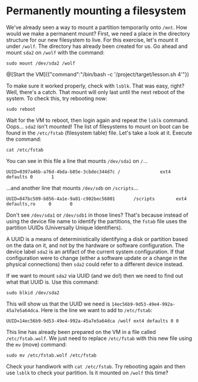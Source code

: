 # Permanently mounting a filesystem
We've already seen a way to mount a partition temporarily onto `/mnt`. How would we make a permanent mount? First, we need a place in the directory structure for our new filesystem to live. For this exercise, let's mount it under `/wolf`. The directory has already been created for us. Go ahead and mount `sda2` on `/wolf` with the command:

```
sudo mount /dev/sda2 /wolf
```

@[Start the VM]({"command":"/bin/bash -c '/project/target/lesson.sh 4'"})

To make sure it worked properly, check with `lsblk`. That was easy, right? Well, there's a catch. That mount will only last until the next reboot of the system. To check this, try rebooting now:

```
sudo reboot
```

Wait for the VM to reboot, then login again and repeat the `lsblk` command. Oops... `sda2` isn't mounted! The list of filesystems to mount on boot can be found in the `/etc/fstab` (filesystem table) file. Let's take a look at it. Execute the command:

```
cat /etc/fstab
```

You can see in this file a line that mounts `/dev/sda1` on `/`...

```
UUID=0397a46b-a76d-4bda-b85e-3cbdec344d7c /               ext4   defaults 0       1
```

...and another line that mounts `/dev/sdb` on `/scripts`...

```
UUID=847bc509-b856-4a1e-9a01-c902bec56801       /scripts        ext4    defaults,ro     0       0
```

Don't see `/dev/sda1` or `/dev/sdb1` in those lines? That's because instead of using the device file name to identify the partitions, the `fstab` file uses the partition UUIDs (Universally Unique Identifiers). 

A UUID is a means of deterministically identifying a disk or partition based on the data on it, and not by the hardware or software configuration. The device label `sda2` is an artifact of the current system configuration. If that configuration were to change (either a software update or a change in the physical connections) then `sda2` could refer to a different device instead.

If we want to mount `sda2` via UUID (and we do!) then we need to find out what that UUID is. Use this command:

```
sudo blkid /dev/sda2
```

This will show us that the UUID we need is `14ec56b9-9d53-49e4-992a-45a7e5a64dca`. Here is the line we want to add to `/etc/fstab`:

```
UUID=14ec56b9-9d53-49e4-992a-45a7e5a64dca /wolf ext4 defaults 0 0
```

This line has already been prepared on the VM in a file called `/etc/fstab.wolf`. We just need to replace `/etc/fstab` with this new file using the `mv` (move) command:

```
sudo mv /etc/fstab.wolf /etc/fstab
```

Check your handiwork with `cat /etc/fstab`. Try rebooting again and then use `lsblk` to check your partition. Is it mounted on `/wolf` this time?
